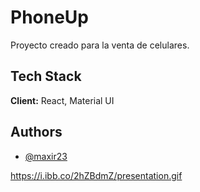 
# PhoneUp

Proyecto creado para la venta de celulares.

## Tech Stack

**Client:** React, Material UI


## Authors

- [@maxir23](https://github.com/MaxiR23)

https://i.ibb.co/2hZBdmZ/presentation.gif
